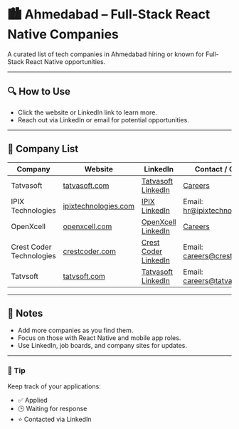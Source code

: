 # 🏙️ Ahmedabad – Full-Stack React Native Companies

A curated list of tech companies in Ahmedabad hiring or known for Full-Stack React Native opportunities.

---

## 🔍 How to Use

- Click the website or LinkedIn link to learn more.
- Reach out via LinkedIn or email for potential opportunities.

---

## 🧭 Company List

| Company            | Website                                      | LinkedIn                                               | Contact / Careers                                   |
|--------------------|----------------------------------------------|--------------------------------------------------------|----------------------------------------------------|
| Tatvasoft          | [tatvasoft.com](https://www.tatvasoft.com)  | [Tatvasoft LinkedIn](https://www.linkedin.com/company/tatvasoft/) | [Careers](https://www.tatvasoft.com/careers)       |
| IPIX Technologies  | [ipixtechnologies.com](https://www.ipixtechnologies.com) | [IPIX LinkedIn](https://www.linkedin.com/company/ipix-technologies/) | Email: hr@ipixtechnologies.com                      |
| OpenXcell           | [openxcell.com](https://www.openxcell.com)  | [OpenXcell LinkedIn](https://www.linkedin.com/company/openxcell/) | [Careers](https://www.openxcell.com/careers)       |
| Crest Coder Technologies | [crestcoder.com](https://www.crestcoder.com) | [Crest Coder LinkedIn](https://www.linkedin.com/company/crest-coder-technologies/) | Email: careers@crestcoder.com                        |
| Tatvsoft           | [tatvsoft.com](https://www.tatvasoft.com)   | [Tatvasoft LinkedIn](https://www.linkedin.com/company/tatvasoft/) | Email: careers@tatvasoft.com                         |

---

## 📌 Notes

- Add more companies as you find them.
- Focus on those with React Native and mobile app roles.
- Use LinkedIn, job boards, and company sites for updates.

---

### 🧠 Tip

Keep track of your applications:
- ✅ Applied
- 🕒 Waiting for response
- ⭐ Contacted via LinkedIn

